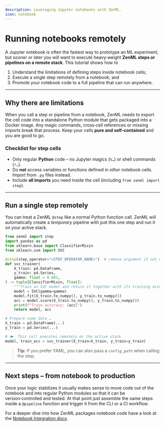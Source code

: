 ```yaml
---
description: Leveraging Jupyter notebooks with ZenML.
icon: notebook
---
```


# Running notebooks remotely

A Jupyter notebook is often the fastest way to prototype an ML experiment, but sooner or later you will want to execute heavy‑weight **ZenML steps or pipelines on a remote stack**.  This tutorial shows how to

1. Understand the limitations of defining steps inside notebook cells;
2. Execute a *single* step remotely from a notebook; and
3. Promote your notebook code to a full pipeline that can run anywhere.

---

## Why there are limitations

When you call a step or pipeline from a notebook, ZenML needs to export the cell code into a standalone Python module that gets packaged into a Docker image.  Any magic commands, cross‑cell references or missing imports break that process.  Keep your cells **pure and self‑contained** and you are good to go.

### Checklist for step cells

- Only regular **Python** code – no Jupyter magics (`%…`) or shell commands (`!…`).
- Do **not** access variables or functions defined in *other* notebook cells.  Import from `.py` files instead.
- Include **all imports** you need inside the cell (including `from zenml import step`).

---

## Run a single step remotely

You can treat a ZenML `@step` like a normal Python function call.  ZenML will automatically create a *temporary* pipeline with just this one step and run it on your active stack.

```python
from zenml import step
import pandas as pd
from sklearn.base import ClassifierMixin
from sklearn.svm import SVC

@step(step_operator="<STEP_OPERATOR_NAME>")  # remove argument if not using a step operator
def svc_trainer(
    X_train: pd.DataFrame,
    y_train: pd.Series,
    gamma: float = 0.001,
) -> tuple[ClassifierMixin, float]:
    """Train an SVC model and return it together with its training accuracy."""
    model = SVC(gamma=gamma)
    model.fit(X_train.to_numpy(), y_train.to_numpy())
    acc = model.score(X_train.to_numpy(), y_train.to_numpy())
    print(f"Train accuracy: {acc}")
    return model, acc

# Prepare some data …
X_train = pd.DataFrame(...)
y_train = pd.Series(...)

# ☁️  This call executes remotely on the active stack
model, train_acc = svc_trainer(X_train=X_train, y_train=y_train)
```

> **Tip:** If you prefer YAML, you can also pass a `config_path` when calling the step.

---

## Next steps – from notebook to production

Once your logic stabilizes it usually makes sense to move code out of the notebook and into regular Python modules so that it can be version‑controlled and tested.  At that point just assemble the same steps inside a `@pipeline` function and trigger it from the CLI or a CI workflow.

For a deeper dive into how ZenML packages notebook code have a look at the [Notebook Integration docs](https://docs.zenml.io/user-guides/tutorial/run-remote-notebooks).